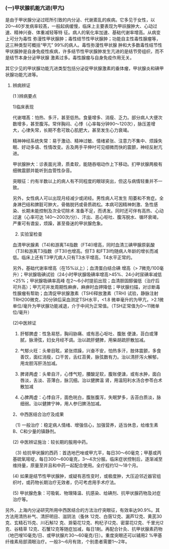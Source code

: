 ### (一)甲状腺机能亢进(甲亢)  

是由于甲状腺分泌过旺所引致的内分泌、代谢紊乱的疾病。它多见于女性，以20〜40岁发病率较髙，一般起病缓慢，临床上主要表现为甲祅腺肿大、心动过速、精神兴奋、体重减轻等特  征。病人的氧化率加速、基础代谢率增高。从病变上可分为毒性 弥漫性甲状腺肿；毒性结节性甲状腺肿；功能自主性毒性腺瘤等，这三种类型可概括“甲亢” 99%的病人。毒性弥漫性甲状腺 肿和大多数毒性结节性甲状腺肿是自身免疫性疾病，许多结节性甲状腺肿发生亢进的是结节旁组织，而不是结节本身分泌甲状腺 激素过多。毒性腺瘤与自身免疫作用无关。

  其它少见的甲状腺功能亢进类型包括分泌促甲状腺激素的垂体瘤，甲状腺炎和碘甲状腺功能亢进等。

1. 辨病辨证 

     (1 )辨病要点

     1)临床表现 

    代谢増髙：怕热、多汗，甚至低热。食量增多、消瘦、乏力。部分病人大便次数增多，甚至腹泻。常伴胸闷、心悸（心率每分钟90〜120次），脉压差增大，心律失常，长期不愈可致心肌肥大，甚至发生心力衰竭。  

   精神神经系统失常：易于激动、精神过敏、情绪紧张、注意力不集中、烦躁失眠、好动多语、性情改变。舌及两手平伸吋可见细微而快的震颤，神经反射亢进。 

    甲状腺肿大：诊表面光滑，质柔软，能随吞咽动作上下移动。扪甲状腺两极有细微震颤并能听到血管性杂音。

     突眼征：约有半数以上的病人有不同程度的眼球突出，但这与病情轻重并不一致。              

   另外，女性病人可以出现月经减少或闭经。男性病人可发生  阳萎和不育症。全身淋巴结和脾脏可肿大，骨骼脱钙或骨质疏松。本病可因精神刺激、急性感染、长期未能控制及次全切除术 准备不足，而诱发。同时还可伴有高热、心动过速（心率可达  140〜200次/分）、汗出、恶心呕吐、腹泻脱水、循环衰竭，严重可有谵妄，烦躁，甚至昏迷的甲状腺危象。

     2)    实验室检查 

    血清甲状腺素（T4)和游离T4指数（FT4I)增高，同时血清三碘甲腺原氨酸（T3)和游离T3指数（FT3I)也增高。但T3 和FT3I均随病人年龄的增长而减低。临床上还有T3甲亢病人只有T3水平增高，T4水平正常的。

    另外，基础代谢率增高（在15%以上）；血清蛋白结合碘 增高（> 7微克/100毫升）；甲状腺吸碘试验（24小时甲状腺吸碘率增高>45%、24小时尿碘率减低<25%；甲状腺吸碘率高峰 在2〜6小时提前出现；血清胆固醇偏低（治疗后可升高）；甲亢可并发周期性麻痹，麻痹时血钾降低；甲状腺扫描，对诊断毒性腺瘤有帮助；血清促甲状腺激素（TSH)释放激素（TRH) 试验，静脉注射TRH200微克，20分钟后采血测定TSH水平，<1.8 微单毫升的为甲亢，>2.1微单位/毫升为甲状腺功能减退，介于中间为正常值。（TSH正常值为0〜11微单位/毫升） 

    (2)中医辨证 

    1)    肝郁脾虚：性急易怒，胸闷胁痛、或有恶心呕吐、腹胀  便溏，苔白或薄腻，脉滑弦，妇女月经不调。治以疏肝健脾，用柴胡疏肝散加减。 

    2)    气郁火旺：头晕目眩，紧张烦躁，兴奋不安，怕热多汗，肢体震颤，多食善饮，面红消瘦，口干苦，舌红苔黄，脉弦数有力。治以清肝泻火解郁，用龙胆泻肝汤加减。

    3)    脾肾两虚：头晕自汗，心悸气短，腰酸足软，腹账便溏，或有水肿，面白唇淡，舌淡、苔薄白，脉沉细。治以健脾温  肾，用温阳利水汤合参苓白术散加减 

    4)    心脾两虚：心悸自汗，面色㿠白，腹胀腹泻，失眠梦多，舌苔白质淡，脉细弱。治以健脾宁神，用人参归脾汤加减。

     2、中西医结合治疗及成果  

    （1) 一般治疗：稳定病人情绪、增强信心，加强营养，适当休息，给维生素B、C和少量的镇静剂。

     (2)  中医辨证施治：较长期的服用中药。 

    （3) 给抗甲状腺的西药：首选地巴唑或甲亢平，每日30〜60毫克；甲基或丙基硫氧嘧啶，每日300〜600毫克，3〜4次分服。临床症状控制后，逐渐减至维持量，原量至并且和中药一起配合使用。全疗程约12〜18个月。

    (4) 如果是结节性甲状腺肿，或疑有恶性变时，或极度肿，大压迫邻近器官组织吋，或药物长期治疗无效者，仍可考虑用手术疗法。  

    (5) 甲状腺危象：可吸氧、物理降温、抗感染、给碘剂、抗甲状腺药物及对症治疗等。  

另外，上海内分泌研究所用中西医结合的方法治疗突眼征，有效率达90.9%。其方法用清热补气、清肝明目、滋阴法（蚤休 12克、白蔹12克、漏芦12克、黄芪30克、玄精石15克、川石斛12 克、滁菊花12克、枸杞子I2克、密蒙花I2克、千里光I2克、谷精草 12克、石蟹12克等随症加减，每日1剤。再配合针灸、抗甲状腺素药物（地巴嗖10毫克/日、或甲状腺片30〜60毫克/日）。重度突眼还可以辅用2 %甲基纤维素局部滴眼治疗。一般3〜6月有效，个别患者需要1〜2年。
